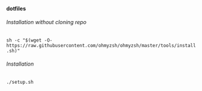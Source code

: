 #### dotfiles


###### Installation without cloning repo
`sh -c "$(wget -O- https://raw.githubusercontent.com/ohmyzsh/ohmyzsh/master/tools/install.sh)"`

###### Installation
`./setup.sh`